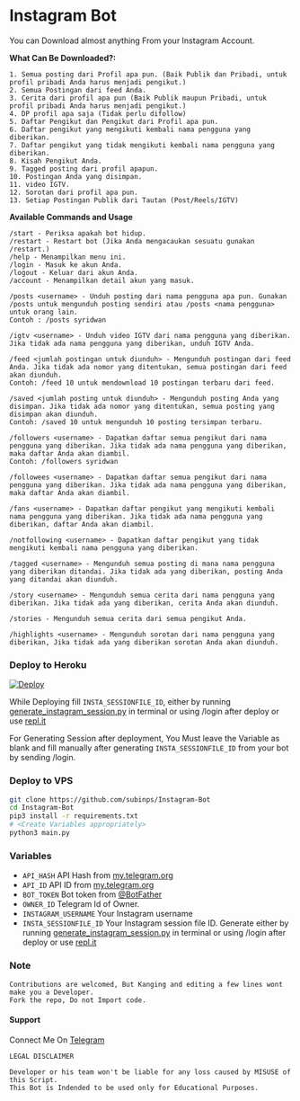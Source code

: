 # Instagram Bot


You can Download almost anything From your Instagram Account.

**What Can Be Downloaded?:**
```
1. Semua posting dari Profil apa pun. (Baik Publik dan Pribadi, untuk profil pribadi Anda harus menjadi pengikut.)
2. Semua Postingan dari feed Anda.
3. Cerita dari profil apa pun (Baik Publik maupun Pribadi, untuk profil pribadi Anda harus menjadi pengikut.)
4. DP profil apa saja (Tidak perlu difollow)
5. Daftar Pengikut dan Pengikut dari Profil apa pun.
6. Daftar pengikut yang mengikuti kembali nama pengguna yang diberikan.
7. Daftar pengikut yang tidak mengikuti kembali nama pengguna yang diberikan.
8. Kisah Pengikut Anda.
9. Tagged posting dari profil apapun.
10. Postingan Anda yang disimpan.
11. video IGTV.
12. Sorotan dari profil apa pun.
13. Setiap Postingan Publik dari Tautan (Post/Reels/IGTV)

```

**Available Commands and Usage**
```
/start - Periksa apakah bot hidup.
/restart - Restart bot (Jika Anda mengacaukan sesuatu gunakan /restart.)
/help - Menampilkan menu ini.
/login - Masuk ke akun Anda.
/logout - Keluar dari akun Anda.
/account - Menampilkan detail akun yang masuk.

/posts <username> - Unduh posting dari nama pengguna apa pun. Gunakan /posts untuk mengunduh posting sendiri atau /posts <nama pengguna> untuk orang lain.
Contoh : /posts syridwan

/igtv <username> - Unduh video IGTV dari nama pengguna yang diberikan. Jika tidak ada nama pengguna yang diberikan, unduh IGTV Anda.

/feed <jumlah postingan untuk diunduh> - Mengunduh postingan dari feed Anda. Jika tidak ada nomor yang ditentukan, semua postingan dari feed akan diunduh.
Contoh: /feed 10 untuk mendownload 10 postingan terbaru dari feed.

/saved <jumlah posting untuk diunduh> - Mengunduh posting Anda yang disimpan. Jika tidak ada nomor yang ditentukan, semua posting yang disimpan akan diunduh.
Contoh: /saved 10 untuk mengunduh 10 posting tersimpan terbaru.

/followers <username> - Dapatkan daftar semua pengikut dari nama pengguna yang diberikan. Jika tidak ada nama pengguna yang diberikan, maka daftar Anda akan diambil.
Contoh: /followers syridwan

/followees <username> - Dapatkan daftar semua pengikut dari nama pengguna yang diberikan. Jika tidak ada nama pengguna yang diberikan, maka daftar Anda akan diambil.

/fans <username> - Dapatkan daftar pengikut yang mengikuti kembali nama pengguna yang diberikan. Jika tidak ada nama pengguna yang diberikan, daftar Anda akan diambil.

/notfollowing <username> - Dapatkan daftar pengikut yang tidak mengikuti kembali nama pengguna yang diberikan.

/tagged <username> - Mengunduh semua posting di mana nama pengguna yang diberikan ditandai. Jika tidak ada yang diberikan, posting Anda yang ditandai akan diunduh.

/story <username> - Mengunduh semua cerita dari nama pengguna yang diberikan. Jika tidak ada yang diberikan, cerita Anda akan diunduh.

/stories - Mengunduh semua cerita dari semua pengikut Anda.

/highlights <username> - Mengunduh sorotan dari nama pengguna yang diberikan, Jika tidak ada yang diberikan sorotan Anda akan diunduh.
```

### Deploy to Heroku
[![Deploy](https://www.herokucdn.com/deploy/button.svg)](https://heroku.com/deploy?template=https://github.com/justteen/IGBOT)

While Deploying fill `INSTA_SESSIONFILE_ID`, either by running [generate_instagram_session.py](https://github.com/subinps/Instagram-Bot/blob/main/generate_instagram_session.py]) in terminal or using /login after deploy or use [repl.it](https://replit.com/@justteen/generateInstagramSession)

For Generating Session after deployment, You Must leave the Variable as blank and fill manually after generating `INSTA_SESSIONFILE_ID` from your bot by sending /login.


### Deploy to VPS

```sh
git clone https://github.com/subinps/Instagram-Bot
cd Instagram-Bot
pip3 install -r requirements.txt
# <Create Variables appropriately>
python3 main.py
```

### Variables

* `API_HASH` API Hash from [my.telegram.org](https://my.telegram.org/)
* `API_ID` API ID from [my.telegram.org](https://my.telegram.org/)
* `BOT_TOKEN` Bot token from [@BotFather](https://telegram.dog/BotFather)
* `OWNER_ID` Telegram Id of Owner.
* `INSTAGRAM_USERNAME` Your Instagram username
* `INSTA_SESSIONFILE_ID` Your Instagram session file ID. Generate either by running [generate_instagram_session.py](https://github.com/subinps/Instagram-Bot/blob/main/generate_instagram_session.py]) in terminal or using /login after deploy or use [repl.it](https://replit.com/@subinps/generateInstagramSession)


### Note

```
Contributions are welcomed, But Kanging and editing a few lines wont make you a Developer.
Fork the repo, Do not Import code.

```

#### Support

Connect Me On [Telegram](https://telegram.dog/subinps_bot)


```
LEGAL DISCLAIMER

Developer or his team won't be liable for any loss caused by MISUSE of this Script.
This Bot is Indended to be used only for Educational Purposes.

```
